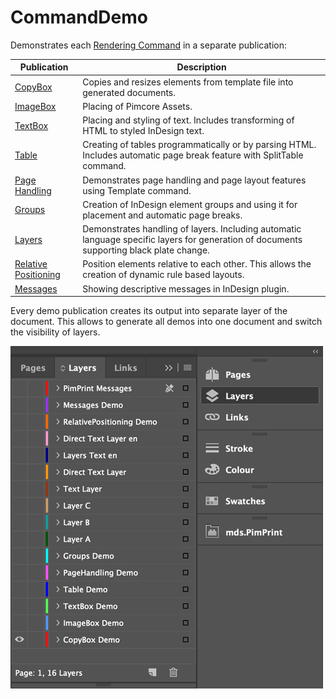# CommandDemo
Demonstrates each [Rendering Command](../15_Rendering_Commands.md) in a separate publication:

| Publication | Description |
| --- | --- |
| [CopyBox](https://github.com/mds-agenturgruppe/pimprint-demo-bundle/tree/master/src/Project/CommandDemo/CopyBox.php)| Copies and resizes elements from template file into generated documents. |
| [ImageBox](https://github.com/mds-agenturgruppe/pimprint-demo-bundle/tree/master/src/Project/CommandDemo/ImageBox.php) | Placing of Pimcore Assets. |
| [TextBox](https://github.com/mds-agenturgruppe/pimprint-demo-bundle/tree/master/src/Project/CommandDemo/TextBox.php) |  Placing and styling of text. Includes transforming of HTML to styled InDesign text. |
| [Table](https://github.com/mds-agenturgruppe/pimprint-demo-bundle/tree/master/src/Project/CommandDemo/Table.php) | Creating of tables programmatically or by parsing HTML. Includes automatic page break feature with SplitTable command. |
| [Page Handling](https://github.com/mds-agenturgruppe/pimprint-demo-bundle/tree/master/src/Project/CommandDemo/PageHandling.php) | Demonstrates page handling and page layout features using Template command. |
| [Groups](https://github.com/mds-agenturgruppe/pimprint-demo-bundle/tree/master/src/Project/CommandDemo/Groups.php) | Creation of InDesign element groups and using it for placement and automatic page breaks. |
| [Layers](https://github.com/mds-agenturgruppe/pimprint-demo-bundle/tree/master/src/Project/CommandDemo/Layers.php) | Demonstrates handling of layers. Including automatic language specific layers for generation of documents supporting black plate change. |
| [Relative Positioning](https://github.com/mds-agenturgruppe/pimprint-demo-bundle/tree/master/src/Project/CommandDemo/RelativePositioning.php) | Position elements relative to each other. This allows the creation of dynamic rule based layouts. |
| [Messages](https://github.com/mds-agenturgruppe/pimprint-demo-bundle/tree/master/src/Project/CommandDemo/Messages.php) | Showing descriptive messages in InDesign plugin. |

Every demo publication creates its output into separate layer of the document. This allows to generate all demos into one document and switch the visibility of layers. 

![CommandDemo Layers](../img/demo_plugin-command_demo_layers.png)








